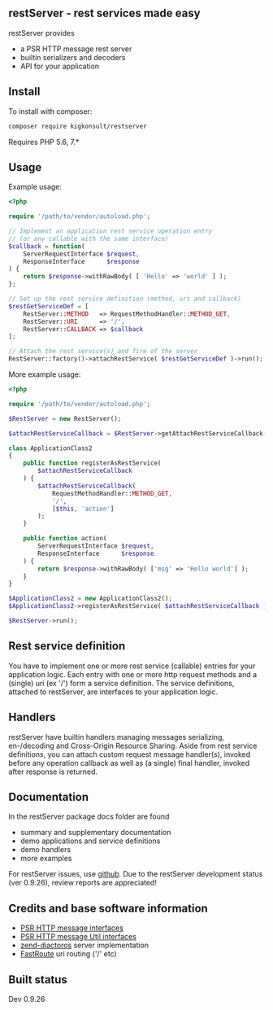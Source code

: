 restServer - rest services made easy
------------------------------------

restServer provides

 * a PSR HTTP message rest server
 * builtin serializers and decoders 
 * API for your application

Install
-------

To install with composer:

```sh
composer require kigkonsult/restserver
```
Requires PHP 5.6, 7.*

Usage
-----

Example usage:

```php
<?php

require '/path/to/vendor/autoload.php';

// Implement an application rest service operation entry
// (or any callable with the same interface)
$callback = function(
    ServerRequestInterface $request,
    ResponseInterface      $response
) {
    return $response->withRawBody( [ 'Hello' => 'world' ] );
};

// Set up the rest service definition (method, uri and callback)
$restGetServiceDef = [
    RestServer::METHOD   => RequestMethodHandler::METHOD_GET,
    RestServer::URI      => '/',
    RestServer::CALLBACK => $callback
];

// Attach the rest service(s) and fire of the server
RestServer::factory()->attachRestService( $restGetServiceDef )->run();
```
More example usage:

```php
<?php

require '/path/to/vendor/autoload.php';

$RestServer = new RestServer();

$attachRestServiceCallback = $RestServer->getAttachRestServiceCallback();

class ApplicationClass2
{
    public function registerAsRestService(
        $attachRestServiceCallback
    ) {
        $attachRestServiceCallback(
            RequestMethodHandler::METHOD_GET,
            '/',
            [$this, 'action']
        );
    }

    public function action(
        ServerRequestInterface $request,
        ResponseInterface      $response
    ) {
        return $response->withRawBody( ['msg' => 'Hello world'] );
    }
}

$ApplicationClass2 = new ApplicationClass2();
$ApplicationClass2->registerAsRestService( $attachRestServiceCallback );

$RestServer->run();
```

Rest service definition
----------------------

You have to implement one or more rest service (callable) entries for your application logic.
Each entry with one or more http request methods and a (single) uri (ex '/') form a service definition. The service definitions, attached to restServer,  are interfaces to your application logic.

Handlers
--------

restServer have builtin handlers managing messages serializing, en-/decoding
and Cross-Origin Resource Sharing.
Aside from rest service definitions, you can attach custom
request message handler(s), invoked before any operation callback 
as well as (a single) final handler, invoked after response is returned.

Documentation
-------------
In the restServer package docs folder are found
 - summary and supplementary documentation
 - demo applications and service definitions
 - demo handlers
 - more examples


For restServer issues, use [github].
Due to the restServer development status (ver 0.9.26), review reports are appreciated!

Credits and base software information
-------------------------------------

 * [PSR HTTP message interfaces]
 * [PSR HTTP message Util interfaces]
 * [zend-diactoros] server implementation
 * [FastRoute] uri routing ('/' etc)

Built status
------------
Dev 0.9.26

[PSR HTTP message interfaces]: https://github.com/php-fig/fig-standards/blob/master/accepted/PSR-7-http-message.md
[PSR HTTP message Util interfaces]: https://github.com/php-fig/http-message-util
[zend-diactoros]: https://github.com/zendframework/zend-diactoros
[FastRoute]: https://github.com/nikic/FastRoute
[github]: https://github.com/iCalcreator/restServer/issues
